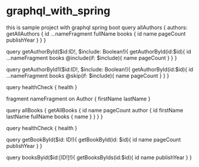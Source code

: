 # graphql_with_spring
this is sample project with graphql spring boot
query allAuthors {
  authors: getAllAuthors {
    id
   ...nameFragment
    fullName
    books {
      id
      name
      pageCount
      publishYear
    }
  }
}

query getAuthorById($id:ID!, $include: Boolean!){
  getAuthorById(id:$id){
    id
    ...nameFragment
    books @include(if: $include){
      name
      pageCount
    }
  }
}

query getAuthorById1($id:ID!, $include: Boolean!){
  getAuthorById(id:$id){
    id
    ...nameFragment
    books @skip(if: $include){
      name
      pageCount
    }
  }
}

query healthCheck {
  health
}

fragment nameFragment on Author {
   firstName
   lastName
}


query allBooks {
  getAllBooks {
    id
    name
    pageCount
    author {
      id
      firstName
      lastName
      fullName
      books {
        name
      }
    }
  }
}

query healthCheck {
  health
}

query getBookById($id: ID!){
  getBookById(id: $id){
    id
    name
    pageCount
    publishYear
  }
}

query booksByid($id:[ID!]!){
  getBooksByIds(id:$id){
    id
    name
    publishYear
  }
}

